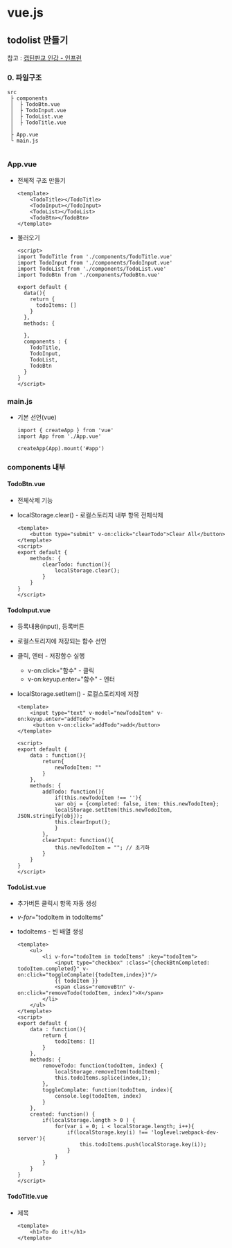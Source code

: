 # vue.js

## todolist 만들기

참고 : [캡틴판교 인강 - 인프런](https://www.inflearn.com/course/vue-pwa-vue-js-%EC%A4%91%EA%B8%89/dashboard)

### 0. 파일구조

```
src 
 ├ components 
 │	├ TodoBtn.vue
 │	├ TodoInput.vue
 │	├ TodoList.vue
 │	├ TodoTitle.vue
 │
 ├ App.vue
 └ main.js
 
```



### App.vue

- 전체적 구조 만들기

  ```
  <template>
      <TodoTitle></TodoTitle>
      <TodoInput></TodoInput>
      <TodoList></TodoList>
      <TodoBtn></TodoBtn>
  </template>
  ```

- 불러오기

  ```
  <script>
  import TodoTitle from './components/TodoTitle.vue'
  import TodoInput from './components/TodoInput.vue'
  import TodoList from './components/TodoList.vue'
  import TodoBtn from './components/TodoBtn.vue'
  
  export default {
    data(){
      return {
        todoItems: []
      }
    },
    methods: {
  
    },
    components : {
      TodoTitle,
      TodoInput,
      TodoList,
      TodoBtn
    }
  }
  </script>
  ```

  



### main.js

- 기본 선언(vue)

  ```
  import { createApp } from 'vue'
  import App from './App.vue'
  
  createApp(App).mount('#app')
  ```



### components  내부

#### TodoBtn.vue

- 전체삭제 기능

- localStorage.clear() - 로컬스토리지 내부 항목 전체삭제

  ```
  <template>
      <button type="submit" v-on:click="clearTodo">Clear All</button>
  </template>
  <script>
  export default {
      methods: {
          clearTodo: function(){
              localStorage.clear();
          }
      }
  }
  </script>
  ```

  



#### TodoInput.vue

- 등록내용(input), 등록버튼

- 로컬스토리지에 저장되는 함수 선언

- 클릭, 엔터 - 저장함수 실행

  - v-on:click="함수" - 클릭
  - v-on:keyup.enter="함수" - 엔터

- localStorage.setItem() - 로컬스토리지에 저장

  ```
  <template>
      <input type="text" v-model="newTodoItem" v-on:keyup.enter="addTodo">
       <button v-on:click="addTodo">add</button>
  </template>
  
  <script>
  export default {
      data : function(){
          return{
              newTodoItem: ""
          }
      },
      methods: {
          addTodo: function(){
              if(this.newTodoItem !== ''){
              var obj = {completed: false, item: this.newTodoItem};
              localStorage.setItem(this.newTodoItem, JSON.stringify(obj));
              this.clearInput();
              }
          },
          clearInput: function(){
              this.newTodoItem = ""; // 초기화
          }
      }
  }
  </script>
  ```

  

#### TodoList.vue

- 추가버튼 클릭시 항목 자동 생성

- *v-for*="todoItem in todoItems"

- todoItems - 빈 배열 생성

  ```
  <template>
      <ul>
          <li v-for="todoItem in todoItems" :key="todoItem">
              <input type="checkbox" :class="{checkBtnCompleted: todoItem.completed}" v-on:click="toggleComplate({todoItem,index})"/>
              {{ todoItem }}
              <span class="removeBtn" v-on:click="removeTodo(todoItem, index)">X</span>
          </li>
      </ul>
  </template>
  <script>
  export default {
      data : function(){
          return {
              todoItems: []
          }
      },
      methods: {
          removeTodo: function(todoItem, index) {
              localStorage.removeItem(todoItem);
              this.todoItems.splice(index,1);
          },
          toggleComplate: function(todoItem, index){
              console.log(todoItem, index)
          }
      },
      created: function() {
          if(localStorage.length > 0 ) {
              for(var i = 0; i < localStorage.length; i++){
                  if(localStorage.key(i) !== 'loglevel:webpack-dev-server'){
                      this.todoItems.push(localStorage.key(i));
                  }
              }
          }
      }
  }
  </script>
  ```



#### TodoTitle.vue

- 제목

  ```
  <template>
      <h1>To do it!</h1>
  </template>
  ```

  



